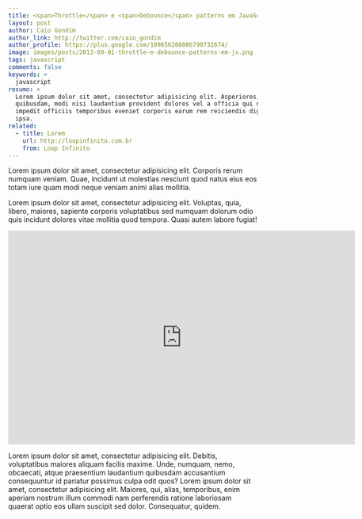 ```yaml
---
title: <span>Throttle</span> e <span>Debounce</span> patterns em JavaScript
layout: post
author: Caio Gondim
author_link: http://twitter.com/caio_gondim
author_profile: https://plus.google.com/109656206006790732674/
image: images/posts/2013-09-01-throttle-e-debounce-patterns-em-js.png
tags: javascript
comments: false
keywords: >
  javascript
resumo: >
  Lorem ipsum dolor sit amet, consectetur adipisicing elit. Asperiores,
  quibusdam, modi nisi laudantium provident dolores vel a officia qui non
  impedit officiis temporibus eveniet corporis earum rem reiciendis dignissimos
  ipsa.
related:
  - title: Lorem
    url: http://loopinfinito.com.br
    from: Loop Infinito
---
```


Lorem ipsum dolor sit amet, consectetur adipisicing elit. Corporis rerum numquam
veniam. Quae, incidunt ut molestias nesciunt quod natus eius eos totam iure quam
modi neque veniam animi alias mollitia.

Lorem ipsum dolor sit amet, consectetur adipisicing elit. Voluptas, quia,
libero, maiores, sapiente corporis voluptatibus sed numquam dolorum odio quis
incidunt dolores vitae mollitia quod tempora. Quasi autem labore fugiat!

<iframe
  src="http://caiogondim.github.io/js-debounce-throttle-visual-explanation/"
  height="432"
  width="700"
  class="img"
  frameborder="0"
>
</iframe>

Lorem ipsum dolor sit amet, consectetur adipisicing elit. Debitis, voluptatibus
maiores aliquam facilis maxime. Unde, numquam, nemo, obcaecati, atque
praesentium laudantium quibusdam accusantium consequuntur id pariatur possimus
culpa odit quos? Lorem ipsum dolor sit amet, consectetur adipisicing elit.
Maiores, qui, alias, temporibus, enim aperiam nostrum illum commodi nam
perferendis ratione laboriosam quaerat optio eos ullam suscipit sed dolor.
Consequatur, quidem.
